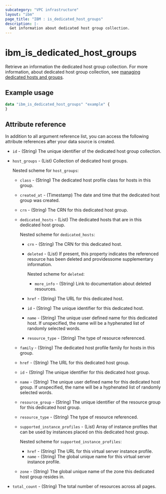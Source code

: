 ```yaml
---
subcategory: "VPC infrastructure"
layout: "ibm"
page_title: "IBM : is_dedicated_host_groups"
description: |-
  Get information about dedicated host group collection.
---
```


# ibm_is_dedicated_host_groups
Retrieve an information the dedicated host group collection. For more information, about dedicated host group collection, see [managing dedicated hosts and groups](https://cloud.ibm.com/docs/vpc?topic=vpc-manage-dedicated-hosts-groups).

## Example usage

```terraform
data "ibm_is_dedicated_host_groups" "example" {
}
```

## Attribute reference
In addition to all argument reference list, you can access the following attribute references after your data source is created. 

- `id` - (String) The unique identifier of the dedicated host group collection.
- `host_groups` - (List) Collection of dedicated host groups.
 
  Nested scheme for `host_groups`:
  - `class` - (String) The dedicated host profile class for hosts in this group.
  - `created_at` - (Timestamp) The date and time that the dedicated host group was created.
  - `crn` - (String) The CRN for this dedicated host group.
  - `dedicated_hosts` - (List) The dedicated hosts that are in this dedicated host group. 
  
    Nested scheme for `dedicated_hosts`:
    - `crn` - (String) The CRN for this dedicated host.
    - `deleted` - (List) If present, this property indicates the referenced resource has been deleted and providessome supplementary information.
   
      Nested scheme for `deleted`:
      - `more_info` - (String) Link to documentation about deleted resources.
    - `href` - (String) The URL for this dedicated host.
    - `id` - (String) The unique identifier for this dedicated host.
    - `name` - (String) The unique user defined name for this dedicated host. If unspecified, the name will be a hyphenated list of randomly selected words.
    - `resource_type` - (String) The type of resource referenced.
  - `family` - (String) The dedicated host profile family for hosts in this group.
  - `href` - (String) The URL for this dedicated host group.
  - `id` - (String) The unique identifier for this dedicated host group.
  - `name` - (String) The unique user defined name for this dedicated host group. If unspecified, the name will be a hyphenated list of randomly selected words.
  - `resource_group` - (String) The unique identifier of the resource group for this dedicated host group.
  - `resource_type` - (String) The type of resource referenced.
  - `supported_instance_profiles` - (List) Array of instance profiles that can be used by instances placed on this dedicated host group. 
    
    Nested scheme for `supported_instance_profiles`:
    - `href` - (String) The URL for this virtual server instance profile.
    - `name` - (String) The global unique name for this virtual server instance profile.
  - `zone` - (String) The global unique name of the zone this dedicated host group resides in.
- `total_count` - (String) The total number of resources across all pages.

